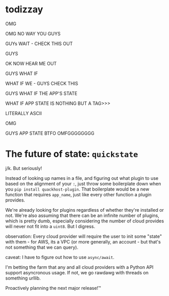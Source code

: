 # todizzay

OMG

OMG NO WAY YOU GUYS

GUYs WAIT - CHECK THIS OUT

GUYS

OK NOW HEAR ME OUT

GUYS WHAT IF

WHAT IF WE - GUYS CHECK THIS

GUYS WHAT IF THE APP'S STATE

WHAT IF APP STATE IS NOTHING BUT A TAG>>>

LITERALLY ASCII

OMG

GUYS APP STATE BTFO OMFGGGGGGGG

# The future of state: `quickstate`

j/k. But seriously!

Instead of looking up names in a file, and figuring out what plugin to use based on the alignment of your `:`, just throw some boilerplate down when you `pip install quackhost-plugin`. That boilerplate would be a new function that requires `app_name`, just like every other function a plugin provides. 

We're already looking for plugins regardless of whether they're installed or not. We're also assuming that there can be an infinite number of plugins, which is pretty dumb, especially considering the number of cloud provides will never not fit into a `uint8`. But I digress.

observation: Every cloud provider will require the user to init some "state" with them - for AWS, its a VPC (or more generally, an account - but that's not something that we can query). 

caveat: I have to figure out how to use `async/await`. 

I'm betting the farm that any and all cloud providers with a Python API support asyncronous usage. If not, we go rawdawg with threads on something urllib.

Proactively planning the next major release!™
